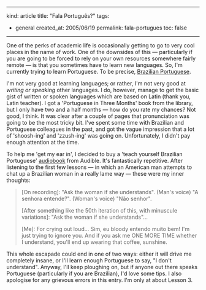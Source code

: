 -----
kind: article
title: "Fala Portugu&ecirc;s?"
tags:
- general
created_at: 2005/06/19
permalink: fala-portugues
toc: false
-----

<p>One of the perks of academic life is occasionally getting to go to very cool places in the name of work. One of the downsides of this &mdash; particularly if you are going to be forced to rely on your own resources somewhere fairly remote &mdash; is that you sometimes have to learn new languages. So, I'm currently trying to learn Portuguese. To be precise, <a href="http://en.wikipedia.org/wiki/Brazilian_Portuguese">Brazilian Portuguese</a>.</p>

<p>I'm not very good at learning languages; or rather, I'm not very good at <em>writing or speaking</em> other languages. I do, however, manage to get the basic gist of written or spoken languages which are based on Latin (thank you, Latin teacher). I got a 'Portuguese in Three Months' book from the library, but I only have two and a half months &mdash; how do you rate my chances? Not good, I think. It was clear after a couple of pages that pronunciation was going to be the most tricky bit. I've spent some time with Brazilian and Portuguese colleagues in the past, and got the vague impression that a lot of 'shoosh-ing' and 'zzush-ing' was going on. Unfortunately, I didn't pay enough attention at the time.</p>

<p>To help me 'get my ear in', I decided to buy a 'teach yourself Brazilian Portuguese' <a href="http://www.audible.com/adbl/store/product.jsp?BV_SessionID=@@@@1804485069.1119217588@@@@&amp;BV_EngineID=ccciaddelighmmfcefecegedfhfdhfj.0&amp;uniqueKey=1119217629360&amp;pageType=preliminaryResults&amp;productID=BK_SANS_000426">audiobook</a> from Audible. It's fantastically repetitive. After listening to the first few lessons &mdash; in which an American man attempts to chat up a Brazilian woman in a really lame way &mdash; these were my inner thoughts:</p>

<blockquote>
<p>[On recording]: "Ask the woman if she understands". (Man's voice) "A senhora entende?". (Woman's voice) "N&#227;o senhor".</p>
<p>[After something like the 50th iteration of this, with minuscule variations]: "Ask the woman if she understands"...</p>
<p>[Me]: For crying out loud... Sim, eu bloody entendo muito bem! I'm just trying to ignore you. And if you ask me ONE MORE TIME whether I understand, you'll end up wearing that coffee, sunshine.</p>
</blockquote>

<p>This whole escapade could end in one of two ways: either it will drive me completely insane, or I'll learn enough Portuguese to say, "I don't understand". Anyway, I'll keep ploughing on, but if anyone out there speaks Portuguese (particularly if you are Brazilian), I'd love some tips. I also apologise for any grievous errors in this entry. I'm only at about Lesson 3.</p>



